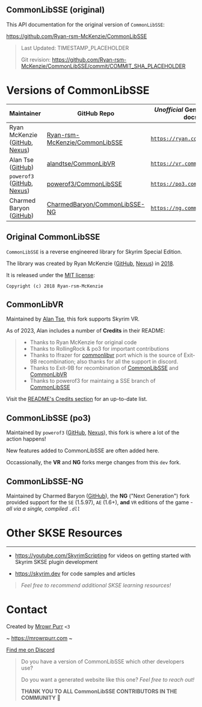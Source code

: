 ## CommonLibSSE (original)

This API documentation for the original version of `CommonLibSSE`:

https://github.com/Ryan-rsm-McKenzie/CommonLibSSE

> Last Updated: TIMESTAMP_PLACEHOLDER
>
> Git revision: https://github.com/Ryan-rsm-McKenzie/CommonLibSSE/commit/COMMIT_SHA_PLACEHOLDER

# Versions of CommonLibSSE

| Maintainer                                                                                                                            | GitHub Repo                                                                         | _Unofficial_ Generated API docs                            |
| ------------------------------------------------------------------------------------------------------------------------------------- | ----------------------------------------------------------------------------------- | ---------------------------------------------------------- |
| Ryan McKenzie ([GitHub](https://github.com/Ryan-rsm-McKenzie), [Nexus](https://www.nexusmods.com/skyrimspecialedition/users/5687342)) | [Ryan-rsm-McKenzie/CommonLibSSE](https://github.com/Ryan-rsm-McKenzie/CommonLibSSE) | [`https://ryan.commonlib.dev`](https://ryan.commonlib.dev) |
| Alan Tse ([GitHub](https://github.com/alandtse))                                                                                      | [alandtse/CommonLibVR](https://github.com/alandtse/CommonLibVR)                     | [`https://vr.commonlib.dev`](https://vr.commonlib.dev)     |
| `powerof3` ([GitHub](https://github.com/powerof3), [Nexus](https://www.nexusmods.com/skyrimspecialedition/users/2148728))             | [powerof3/CommonLibSSE](https://github.com/powerof3/CommonLibSSE)                   | [`https://po3.commonlib.dev`](https://po3.commonlib.dev)   |
| Charmed Baryon ([GitHub](https://github.com/CharmedBaryon))                                                                           | [CharmedBaryon/CommonLibSSE-NG](https://github.com/CharmedBaryon/CommonLibSSE-NG)   | [`https://ng.commonlib.dev`](https://ng.commonlib.dev)     |

## Original CommonLibSSE

`CommonLibSSE` is a reverse engineered library for Skyrim Special Edition.

The library was created by Ryan McKenzie ([GitHub](https://github.com/Ryan-rsm-McKenzie), [Nexus](https://www.nexusmods.com/skyrimspecialedition/users/5687342)) in [2018](https://github.com/Ryan-rsm-McKenzie/CommonLibSSE/commit/224773c424bdb8e36c761810cdff0fcfefda5f4a).

It is released under the [MIT license](https://github.com/Ryan-rsm-McKenzie/CommonLibSSE/blob/master/LICENSE):

```
Copyright (c) 2018 Ryan-rsm-McKenzie
```

## CommonLibVR

Maintained by [Alan Tse](https://github.com/alandtse), this fork supports Skyrim VR.

As of 2023, Alan includes a number of **Credits** in their README:

> * Thanks to Ryan McKenzie for original code
> * Thanks to RollingRock & po3 for important contributions
> * Thanks to lfrazer for [commonlibvr](https://github.com/lfrazer/CommonLibVR) port which is the source of Exit-9B recombination; also thanks for all the support in discord.
> * Thanks to Exit-9B for recombination of [CommonLibSSE](https://github.com/Ryan-rsm-McKenzie/CommonLibSSE) and [CommonLibVR](https://github.com/lfrazer/CommonLibVR)
> * Thanks to powerof3 for maintaing a SSE branch of [CommonLibSSE](https://github.com/powerof3/CommonLibSSE/tree/dev)

Visit the [README's Credits section](https://github.com/alandtse/CommonLibVR#credits) for an up-to-date list.

## CommonLibSSE (po3)

Maintained by `powerof3` ([GitHub](https://github.com/powerof3), [Nexus](https://www.nexusmods.com/skyrimspecialedition/users/2148728)), this fork is where a lot of the action happens!

New features added to CommonLibSSE are often added here.

Occassionally, the **VR** and **NG** forks merge changes from this `dev` fork.

## CommonLibSSE-NG

Maintained by Charmed Baryon ([GitHub](https://github.com/CharmedBaryon)), the **NG** ("Next Generation") fork provided support for the `SE` (1.5.97), `AE` (1.6+), **and** `VR` editions of the game - _all via a single, compiled `.dll`_

# Other SKSE Resources

---

- https://youtube.com/SkyrimScripting for videos on getting started with Skyrim SKSE plugin development

- https://skyrim.dev for code samples and articles

> _Feel free to recommend additional SKSE learning resources!_

# Contact

Created by [Mrowr Purr](https://github.com/mrowrpurr/) `<3`

~ https://mrowrpurr.com ~

[Find me on Discord](https://discord.gg/vzaqMpQgZn)

> Do you have a version of CommonLibSSE which other developers use?
>
> Do you want a generated website like this one? _Feel free to reach out!_
>
> **THANK YOU TO ALL CommonLibSSE CONTRIBUTORS IN THE COMMUNITY 🎈**
